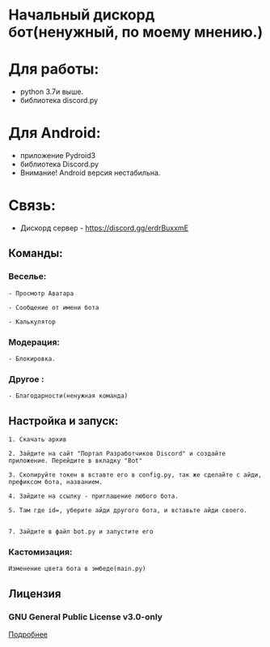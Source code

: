 # Начальный дискорд бот(ненужный, по моему мнению.)
# Для работы:
 - python 3.7и выше. 
 - библиотека discord.py
# Для Android:
 - приложение Pydroid3
 - библиотека Discord.py
 - Внимание! Android версия нестабильна.
# Связь:
 - Дискорд сервер - https://discord.gg/erdrBuxxmE
## Команды:

### Веселье:

	- Просмотр Аватара

	- Сообщение от имени бота

	- Калькулятор

### Модерация:

	- Блокировка. 

### Другое :

	- Благодарности(ненужная команда) 

##  Настройка и запуск:

	1. Скачать архив

	2. Зайдите на сайт "Портал Разработчиков Discord" и создайте приложение. Перейдите в вкладку "Bot" 

	3. Скопируйте токен в вставте его в config.py, так же сделайте с айди, префиксом бота, названием. 

	4. Зайдите на ссылку - приглашение любого бота. 

	5. Там где id=, уберите айди другого бота, и вставьте айди своего. 


	7. Зайдите в файл bot.py и запустите его


### Кастомизация:

	Изменение цвета бота в эмбеде(main.py)

## Лицензия

### GNU General Public License v3.0-only

[Подробнее](http://www.gnu.org/licenses/#GPL)

